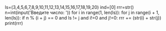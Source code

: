 ls=(3,4,5,6,7,8,9,10,11,12,13,14,15,16,17,18,19,20)
ind=[0]
rrr=str()
n=int(input('Введите число: '))
for i in range(1, len(ls)):
    for j in range(i + 1, len(ls)):
        if n % (i + j) == 0 and ls != j and i!=0 and j!=0:
            rrr += (str(i) + str(j))
print(rrr)
